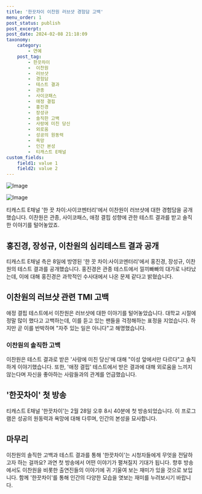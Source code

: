 ```yaml
---
title: '한끗차이 이찬원 러브샷 경험담 고백'
menu_order: 1
post_status: publish
post_excerpt: 
post_date: 2024-02-08 21:18:09
taxonomy:
    category:
        - 연예
    post_tag:
        - 한끗차이
        -  이찬원
        -  러브샷
        -  경험담
        -  테스트 결과
        -  관종
        -  사이코패스
        -  애정 결핍
        -  홍진경
        -  장성규
        -  솔직한 고백
        -  사랑에 미친 당신
        -  외로움
        -  성공의 원동력
        -  욕망
        -  인간 본성
        -  티캐스트 E채널
custom_fields:
    field1: value 1
    field2: value 2
---
```


![Image](https://mimgnews.pstatic.net/image/415/2024/02/08/0000025250_001_20240208144901373.jpg?type=w540)

![Image](https://ssl.pstatic.net/mimgnews/image/415/2024/02/08/0000025250_002_20240208144901457.jpg?type=w540)

티캐스트 E채널 '한 끗 차이:사이코멘터리'에서 이찬원이 러브샷에 대한 경험담을 공개했습니다. 이찬원은 관종, 사이코패스, 애정 결핍 성향에 관한 테스트 결과를 받고 솔직한 이야기를 털어놓았죠.
## 홍진경, 장성규, 이찬원의 심리테스트 결과 공개
티캐스트 E채널 측은 8일에 방영된 '한 끗 차이:사이코멘터리'에서 홍진경, 장성규, 이찬원의 테스트 결과를 공개했습니다. 홍진경은 관종 테스트에서 낄끼빠빠의 대가로 나타났는데, 이에 대해 홍진경은 과학적인 수사대에서 나온 문제 같다고 밝혔습니다.
## 이찬원의 러브샷 관련 TMI 고백
애정 결핍 테스트에서 이찬원은 러브샷에 대한 이야기를 털어놓았습니다. 대학교 시절에 정말 많이 했다고 고백하는데, 이를 듣고 있는 팬들을 걱정해하는 표정을 지었습니다. 하지만 곧 이를 반박하며 "자주 있는 일은 아니다"고 해명했습니다.
### 이찬원의 솔직한 고백
이찬원은 테스트 결과로 받은 '사랑에 미친 당신'에 대해 "이성 앞에서만 다르다"고 솔직하게 이야기했습니다. 또한, '애정 결핍' 테스트에서 받은 결과에 대해 외로움을 느끼지 않는다며 자신을 좋아하는 사람들과의 관계를 언급했습니다.
## '한끗차이' 첫 방송
티캐스트 E채널 '한끗차이'는 2월 28일 오후 8시 40분에 첫 방송되었습니다. 이 프로그램은 성공의 원동력과 욕망에 대해 다루며, 인간의 본성을 묘사합니다.
## 마무리
이찬원의 솔직한 고백과 테스트 결과를 통해 '한끗차이'는 시청자들에게 무엇을 전달하고자 하는 걸까요? 과연 첫 방송에서 어떤 이야기가 펼쳐질지 기대가 됩니다. 향후 방송에서도 이찬원을 비롯한 출연진들의 이야기에 귀 기울여 보는 재미가 있을 것으로 보입니다. 함께 '한끗차이'를 통해 인간의 다양한 모습을 엿보는 재미를 누려보시기 바랍니다.
